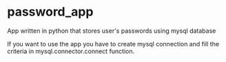 # password_app
App written in python that stores user's passwords using mysql database

If you want to use the app you have to create mysql connection and fill the criteria in mysql.connector.connect function.
